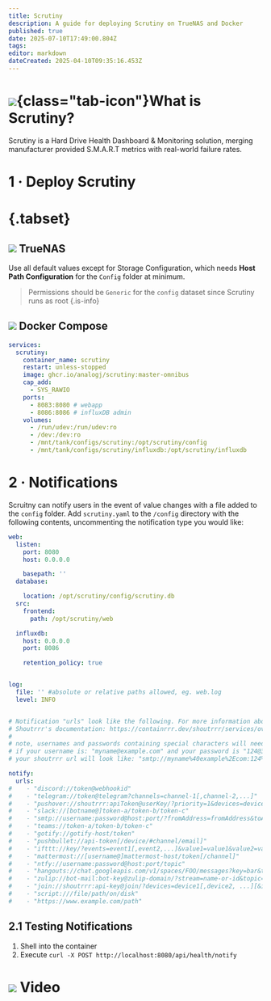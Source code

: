 ```yaml
---
title: Scrutiny
description: A guide for deploying Scrutiny on TrueNAS and Docker
published: true
date: 2025-07-10T17:49:00.804Z
tags: 
editor: markdown
dateCreated: 2025-04-10T09:35:16.453Z
---
```


# ![](/scrutiny.png){class="tab-icon"}What is Scrutiny?
Scrutiny is a Hard Drive Health Dashboard & Monitoring solution, merging manufacturer provided S.M.A.R.T metrics with real-world failure rates.

# 1 · Deploy Scrutiny
# {.tabset}

## <img src="/truenas.png" class="tab-icon"> TrueNAS
Use all default values except for Storage Configuration, which needs **Host Path Configuration** for the `Config` folder at minimum.

> Permissions should be `Generic` for the `config` dataset since Scrutiny runs as root
{.is-info}

## <img src="/docker.png" class="tab-icon"> Docker Compose
```yaml
services:
  scrutiny:
    container_name: scrutiny
    restart: unless-stopped
    image: ghcr.io/analogj/scrutiny:master-omnibus
    cap_add:
      - SYS_RAWIO
    ports:
      - 8083:8080 # webapp
      - 8086:8086 # influxDB admin
    volumes:
      - /run/udev:/run/udev:ro
      - /dev:/dev:ro
      - /mnt/tank/configs/scrutiny:/opt/scrutiny/config
      - /mnt/tank/configs/scrutiny/influxdb:/opt/scrutiny/influxdb
```

# 2 · Notifications
Scruitny can notify users in the event of value changes with a file added to the `config` folder. Add `scrutiny.yaml` to the `/config` directory with the following contents, uncommenting the notification type you would like:

```yaml
web:
  listen:
    port: 8080
    host: 0.0.0.0

    basepath: ''
  database:

    location: /opt/scrutiny/config/scrutiny.db
  src:
    frontend:
      path: /opt/scrutiny/web

  influxdb:
    host: 0.0.0.0
    port: 8086

    retention_policy: true


log:
  file: '' #absolute or relative paths allowed, eg. web.log
  level: INFO


# Notification "urls" look like the following. For more information about service specific configuration see
# Shoutrrr's documentation: https://containrrr.dev/shoutrrr/services/overview/
#
# note, usernames and passwords containing special characters will need to be urlencoded.
# if your username is: "myname@example.com" and your password is "124@34$1"
# your shoutrrr url will look like: "smtp://myname%40example%2Ecom:124%4034%241@ms.my.domain.com:587"

notify:
  urls:
#    - "discord://token@webhookid"
#    - "telegram://token@telegram?channels=channel-1[,channel-2,...]"
#    - "pushover://shoutrrr:apiToken@userKey/?priority=1&devices=device1[,device2, ...]"
#    - "slack://[botname@]token-a/token-b/token-c"
#    - "smtp://username:password@host:port/?fromAddress=fromAddress&toAddresses=recipient1[,recipient2,...]"
#    - "teams://token-a/token-b/token-c"
#    - "gotify://gotify-host/token"
#    - "pushbullet://api-token[/device/#channel/email]"
#    - "ifttt://key/?events=event1[,event2,...]&value1=value1&value2=value2&value3=value3"
#    - "mattermost://[username@]mattermost-host/token[/channel]"
#    - "ntfy://username:password@host:port/topic"
#    - "hangouts://chat.googleapis.com/v1/spaces/FOO/messages?key=bar&token=baz"
#    - "zulip://bot-mail:bot-key@zulip-domain/?stream=name-or-id&topic=name"
#    - "join://shoutrrr:api-key@join/?devices=device1[,device2, ...][&icon=icon][&title=title]"
#    - "script:///file/path/on/disk"
#    - "https://www.example.com/path"
```

## 2.1 Testing Notifications
1. Shell into the container
1. Execute `curl -X POST http://localhost:8080/api/health/notify`

# <img src="/youtube.png" class="tab-icon"> Video
[](https://youtu.be/5Pv2ip_v_2s)
